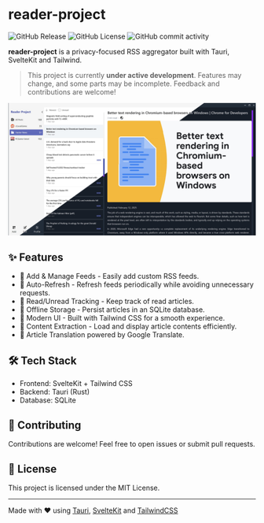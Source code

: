 # reader-project

![GitHub Release](https://img.shields.io/github/v/release/rahuldshetty/reader-project?include_prereleases) ![GitHub License](https://img.shields.io/github/license/rahuldshetty/reader-project) ![GitHub commit activity](https://img.shields.io/github/commit-activity/w/rahuldshetty/reader-project) 



**reader-project** is a privacy-focused RSS aggregator built with Tauri, SvelteKit and Tailwind.


> This project is currently **under active development**. Features may change, and some parts may be incomplete. Feedback and contributions are welcome!

![Demo](./docs/media/demo-beta.jpg)

## ✨ Features

- 📌 Add & Manage Feeds - Easily add custom RSS feeds.
- 🔄 Auto-Refresh - Refresh feeds periodically while avoiding unnecessary requests.
- 📌 Read/Unread Tracking - Keep track of read articles.
- 📁 Offline Storage - Persist articles in an SQLite database.
- 🎨 Modern UI - Built with Tailwind CSS for a smooth experience.
- 📰 Content Extraction - Load and display article contents efficiently.
- 🔡 Article Translation powered by Google Translate.

## 🛠️ Tech Stack
- Frontend: SvelteKit + Tailwind CSS
- Backend: Tauri (Rust)
- Database: SQLite

## 🤝 Contributing
Contributions are welcome! Feel free to open issues or submit pull requests.

## 📜 License
This project is licensed under the MIT License.

---

Made with ❤️ using [Tauri](https://tauri.app/), [SvelteKit](https://svelte.dev/) and [TailwindCSS](https://tailwindcss.com/)